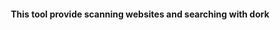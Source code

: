 <html>
<head>
    <meta charset="UTF-8" />
</head>
<body>
<!-- Version 1.0 -->
<h4 align="center">
This tool provide scanning websites and searching with dork
</h4>
<table
</body>
</html>
